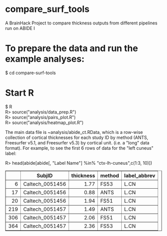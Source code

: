 # compare_surf_tools
A BrainHack Project to compare thickness outputs from different pipelines run on ABIDE I

# To prepare the data and run the example analyses:

$ cd compare-surf-tools  
# Start R  
$ R  
R> source("analysis/data_prep.R")  
R> source("analysis/pairs_plot.R")  
R> source("analysis/heatmap_plot.R")  


The main data file is ~analysis/abide_ct.RData, which is a row-wise collection of cortical thicknesses for each study ID by method (ANTS, Freesurfer v5.1, and Freesurfer v5.3) by cortical unit. (i.e. a "long" data format). For example, to see the first 6 rows of data for the "left cuneus" label:

R> head(abide[abide[, "Label Name"] %in% "ctx-lh-cuneus",c(1:3, 10)])

<!-- html table generated in R 3.3.3 by xtable 1.8-2 package -->
<!-- Tue May 16 16:48:27 2017 -->
<table border=1>
<tr> <th>  </th> <th> SubjID </th> <th> thickness </th> <th> method </th> <th> label_abbrev </th>  </tr>
  <tr> <td align="right"> 6 </td> <td> Caltech_0051456 </td> <td align="right"> 1.77 </td> <td> FS53 </td> <td> L.CN </td> </tr>
  <tr> <td align="right"> 17 </td> <td> Caltech_0051456 </td> <td align="right"> 0.88 </td> <td> ANTS </td> <td> L.CN </td> </tr>
  <tr> <td align="right"> 20 </td> <td> Caltech_0051456 </td> <td align="right"> 1.94 </td> <td> FS51 </td> <td> L.CN </td> </tr>
  <tr> <td align="right"> 219 </td> <td> Caltech_0051457 </td> <td align="right"> 1.49 </td> <td> ANTS </td> <td> L.CN </td> </tr>
  <tr> <td align="right"> 306 </td> <td> Caltech_0051457 </td> <td align="right"> 2.06 </td> <td> FS51 </td> <td> L.CN </td> </tr>
  <tr> <td align="right"> 364 </td> <td> Caltech_0051457 </td> <td align="right"> 2.36 </td> <td> FS53 </td> <td> L.CN </td> </tr>
   </table>

